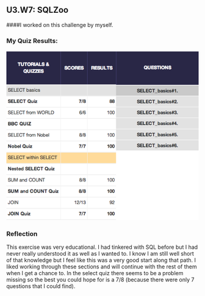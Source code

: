 ## U3.W7: SQLZoo

####I worked on this challenge by myself.



### My Quiz Results:
<!-- Include the link to your image (saved in the imgs folder) to display it inline. -->
![alt text](https://github.com/rickytux/phase_0_unit_3/blob/master/images/quizzes.png "My Quiz Results")






### Reflection

This exercise was very educational.  I had tinkered with SQL before but I had never really understood it as well as I wanted
to.  I know I am still well short of that knowledge but I feel like this was a very good start along that path.  I liked working 
through these sections and will continue with the rest of them when I get a chance to.  In the select quiz there seems to be
a problem missing so the best you could hope for is a 7/8 (because there were only 7 questions that I could find). 